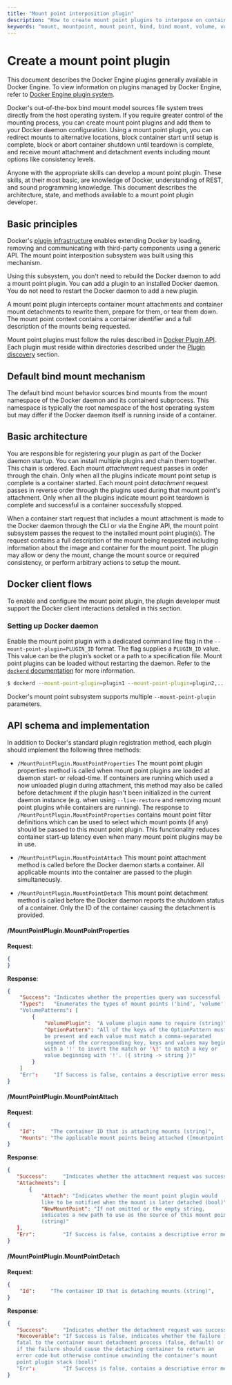 ```yaml
---
title: "Mount point interposition plugin"
description: "How to create mount point plugins to interpose on container mount point attachments and detachments."
keywords: "mount, mountpoint, mount point, bind, bind mount, volume, volume mount, docker, documentation, plugin, extend"
---
```


<!-- This file is maintained within the docker/cli Github
     repository at https://github.com/docker/cli/. Make all
     pull requests against that repo. If you see this file in
     another repository, consider it read-only there, as it will
     periodically be overwritten by the definitive file. Pull
     requests which include edits to this file in other repositories
     will be rejected.
-->

# Create a mount point plugin

This document describes the Docker Engine plugins generally available in Docker
Engine. To view information on plugins managed by Docker Engine,
refer to [Docker Engine plugin system](index.md).

Docker's out-of-the-box bind mount model sources file system trees
directly from the host operating system. If you require greater control
of the mounting process, you can create mount point plugins and add them
to your Docker daemon configuration. Using a mount point plugin, you can
redirect mounts to alternative locations, block container start until
setup is complete, block or abort container shutdown until teardown is
complete, and receive mount attachment and detachment events including
mount options like consistency levels.

Anyone with the appropriate skills can develop a mount point
plugin. These skills, at their most basic, are knowledge of Docker,
understanding of REST, and sound programming knowledge. This document
describes the architecture, state, and methods available to a mount
point plugin developer.

## Basic principles

Docker's [plugin infrastructure](plugin_api.md) enables extending Docker
by loading, removing and communicating with third-party components using
a generic API. The mount point interposition subsystem was built using
this mechanism.

Using this subsystem, you don't need to rebuild the Docker daemon to add
a mount point plugin. You can add a plugin to an installed Docker
daemon. You do not need to restart the Docker daemon to add a new
plugin.

A mount point plugin intercepts container mount attachments and
container mount detachments to rewrite them, prepare for them, or tear
them down. The mount point context contains a container identifier and a
full description of the mounts being requested.

Mount point plugins must follow the rules described in [Docker Plugin
API](plugin_api.md).  Each plugin must reside within directories
described under the [Plugin discovery](plugin_api.md#plugin-discovery)
section.

## Default bind mount mechanism

The default bind mount behavior sources bind mounts from the mount
namespace of the Docker daemon and its containerd subprocess. This
namespace is typically the root namespace of the host operating system
but may differ if the Docker daemon itself is running inside of a
container.

## Basic architecture

You are responsible for registering your plugin as part of the Docker
daemon startup. You can install multiple plugins and chain them
together. This chain is ordered. Each mount *attachment* request passes
in order through the chain. Only when all the plugins indicate mount
point setup is complete is a container started. Each mount point
*detachment* request passes in reverse order through the plugins used
during that mount point's attachment. Only when all the plugins indicate
mount point teardown is complete and successful is a container
successfully stopped.

When a container start request that includes a mount attachment is made
to the Docker daemon through the CLI or via the Engine API, the mount
point subsystem passes the request to the installed mount point
plugin(s). The request contains a full description of the mount being
requested including information about the image and container for the
mount point. The plugin may allow or deny the mount, change the mount
source or required consistency, or perform arbitrary actions to setup
the mount.

<!-- TODO flow diagrams? -->

## Docker client flows

To enable and configure the mount point plugin, the plugin developer must
support the Docker client interactions detailed in this section.

### Setting up Docker daemon

Enable the mount point plugin with a dedicated command line flag in the
`--mount-point-plugin=PLUGIN_ID` format. The flag supplies a `PLUGIN_ID`
value. This value can be the plugin’s socket or a path to a specification file.
Mount point plugins can be loaded without restarting the daemon. Refer
to the [`dockerd` documentation](../reference/commandline/dockerd.md#configuration-reloading) for more information.

```bash
$ dockerd --mount-point-plugin=plugin1 --mount-point-plugin=plugin2,...
```

Docker's mount point subsystem supports multiple `--mount-point-plugin` parameters.

<!-- TODO request/response examples? -->

## API schema and implementation

In addition to Docker's standard plugin registration method, each plugin
should implement the following three methods:

* `/MountPointPlugin.MountPointProperties` The mount point plugin
  properties method is called when mount point plugins are loaded at
  daemon start- or reload-time. If containers are running which used a
  now unloaded plugin during attachment, this method may also be called
  before detachment if the plugin hasn't been initialized in the current
  daemon instance (e.g. when using `--live-restore` and removing mount
  point plugins while containers are running). The response to
  `/MountPointPlugin.MountPointProperties` contains mount point filter
  definitions which can be used to select which mount points (if any)
  should be passed to this mount point plugin. This functionality
  reduces container start-up latency even when many mount point plugins
  may be in use.

* `/MountPointPlugin.MountPointAttach` This mount point attachment method
  is called before the Docker daemon starts a container. All applicable
  mounts into the container are passed to the plugin simultaneously.

* `/MountPointPlugin.MountPointDetach` This mount point detachment method
  is called before the Docker daemon reports the shutdown status of a
  container. Only the ID of the container causing the detachment is provided.

#### /MountPointPlugin.MountPointProperties

**Request**:

```json
{
}
```

**Response**:

```json
{
    "Success": "Indicates whether the properties query was successful (bool)",
    "Types":   "Enumerates the types of mount points ('bind', 'volume') this mount point plugin interposes ({ string -> bool })"
    "VolumePatterns": [
        {
            "VolumePlugin":  "A volume plugin name to require (string)",
            "OptionPattern": "All of the keys of the OptionPattern must
            be present and each value must match a comma-separated
            segment of the corresponding key, keys and values may begin
            with a '!' to invert the match or '\!' to match a key or
            value beginning with '!'. ({ string -> string })"
        }
    ]
    "Err":     "If Success is false, contains a descriptive error message (string)"
}
```

#### /MountPointPlugin.MountPointAttach

**Request**:

```json
{
    "Id":     "The container ID that is attaching mounts (string)",
    "Mounts": "The applicable mount points being attached ([mountpoint.MountPoint])"
}
```

**Response**:

```json
{
   "Success":     "Indicates whether the attachment request was successful (bool)",
   "Attachments": [
       {
           "Attach": "Indicates whether the mount point plugin would
           like to be notified when the mount is later detached (bool)",
           "NewMountPoint": "If not omitted or the empty string,
           indicates a new path to use as the source of this mount point
           (string)"
   ],
   "Err":         "If Success is false, contains a descriptive error message (string)"
}
```

#### /MountPointPlugin.MountPointDetach

**Request**:

```json
{
    "Id":     "The container ID that is detaching mounts (string)",
}
```

**Response**:

```json
{
   "Success":     "Indicates whether the detachment request was successful (bool)",
   "Recoverable": "If Success is false, indicates whether the failure is
   fatal to the container mount detachment process (false, default) or
   if the failure should cause the detaching container to return an
   error code but otherwise continue unwinding the container's mount
   point plugin stack (bool)"
   "Err":         "If Success is false, contains a descriptive error message (string)"
}
```
